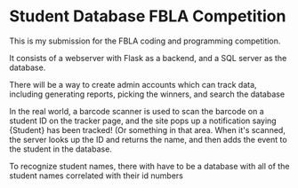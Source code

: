 # Student Database FBLA Competition

This is my submission for the FBLA coding and programming competition. 

It consists of a webserver with Flask as a backend, and a SQL server as the database.

There will be a way to create admin accounts which can track data, including generating reports, picking the winners, and search the database

In the real world, a barcode scanner is used to scan the barcode on a student ID on the tracker page, and the site pops up a notification saying {Student} has been tracked! (Or something in that area. When it's scanned, the server looks up the ID and returns the name, and then adds the event to the student in the database.

To recognize student names, there with have to be a database with all of the student names correlated with their id numbers
